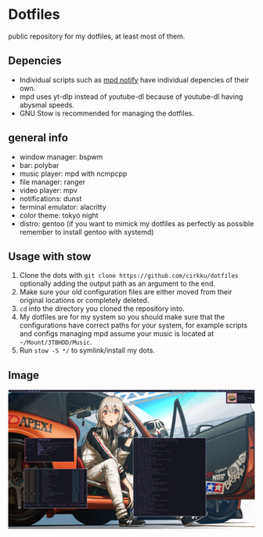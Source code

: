 # Dotfiles
public repository for my dotfiles, at least most of them.

## Depencies
* Individual scripts such as [mpd notify](https://github.com/cirkku/mpd-notify) have individual depencies of their own.
* mpd uses yt-dlp instead of youtube-dl because of youtube-dl having abysmal speeds.
* GNU Stow is recommended for managing the dotfiles.

## general info
* window manager: bspwm
* bar: polybar
* music player: mpd with ncmpcpp 
* file manager: ranger
* video player: mpv
* notifications: dunst
* terminal emulator: alacritty
* color theme: tokyo night
* distro: gentoo (if you want to mimick my dotfiles as perfectly as possible remember to install gentoo with systemd)


## Usage with stow
1. Clone the dots with `git clone https://github.com/cirkku/dotfiles` optionally adding the output path as an argument to the end.
2. Make sure your old configuration files are either moved from their original locations or completely deleted.
3. `cd` into the directory you cloned the repository into.
4. My dotfiles are for my system so you should make sure that the configurations have correct paths for your system, for example scripts and configs managing mpd assume your music is located at `~/Mount/3TBHDD/Music`.
5. Run `stow -S */` to symlink/install my dots.

## Image
<p align="center">
  <img src="desk.png">
</p>
